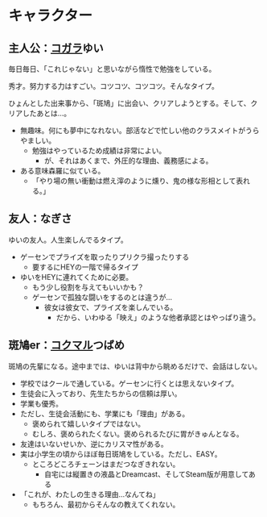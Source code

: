 # キャラクター

## 主人公：[コガラ](https://torinozukan.net/kogara.php)ゆい

毎日毎日、「これじゃない」と思いながら惰性で勉強をしている。

秀才。努力する力はすごい。コツコツ、コツコツ。そんなタイプ。

ひょんとした出来事から、「斑鳩」に出会い、クリアしようとする。そして、クリアしたあとは…。

- 無趣味。何にも夢中になれない。部活などで忙しい他のクラスメイトがうらやましい。
  - 勉強はやっているため成績は非常によい。
    - が、それはあくまで、外圧的な理由、義務感による。
- ある意味森羅に似ている。
  - 「やり場の無い衝動は燃え滓のように燻り、鬼の様な形相として表れる。」

## 友人：なぎさ

ゆいの友人。人生楽しんでるタイプ。

- ゲーセンでプライズを取ったりプリクラ撮ったりする
  - 要するにHEYの一階で帰るタイプ
- ゆいをHEYに連れてくために必要。
  - もう少し役割を与えてもいいかも？
  - ゲーセンで孤独な闘いをするのとは違うが…
    - 彼女は彼女で、プライズを楽しんでいる。
      - だから、いわゆる「映え」のような他者承認とはやっぱり違う。

## 斑鳩er：[コクマル](https://torinozukan.net/nishikokumarugarasu.php)つばめ

斑鳩の先輩になる。途中までは、ゆいは背中から眺めるだけで、会話はしない。

- 学校ではクールで通している。ゲーセンに行くとは思えないタイプ。
- 生徒会に入っており、先生たちからの信頼は厚い。
- 学業も優秀。
- ただし、生徒会活動にも、学業にも「理由」がある。
  - 褒められて嬉しいタイプではない。
  - むしろ、褒められたくない。褒められるたびに胃がきゅんとなる。
- 友達はいないせいか、逆にカリスマ性がある。
- 実は小学生の頃からほぼ毎日斑鳩をしている。ただし、EASY。
  - ところどころチェーンはまだつなぎきれない。
    - 自宅には縦置きの液晶とDreamcast、そしてSteam版が用意してある
- 「これが、わたしの生きる理由…なんてね」
  - もちろん、最初からそんなの教えてくれない。


